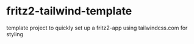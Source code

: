 # fritz2-tailwind-template
template project to quickly set up a fritz2-app using tailwindcss.com for styling
